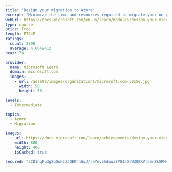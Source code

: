 ```yaml
---
title: "Design your migration to Azure"
excerpt: "Minimize the time and resources required to migrate your on-premises environment to Azure. Assess your current systems with Azure Migrate, and migrate them with Azure Migrate and Azure Database Migration Service."
webUrl: https://docs.microsoft.com/en-us/learn/modules/design-your-migration-to-azure/
type: course
price: Free
length: PT44M
ratings:
  count: 2898
  average: 4.6649413
heat: 74

provider:
  name: Microsoft Learn
  domain: microsoft.com
  images:
    - url: /assets/images/organizations/microsoft.com-50x50.jpg
      width: 50
      height: 50

levels:
  - Intermediate

topics:
  - Azure
  - Migration

images:
  - url: https://docs.microsoft.com/learn/achievements/design-your-migration-to-azure-social.png
    width: 800
    height: 400
    isCached: true

secured: "5CD1nqFu3g8qOuk5ZJOEKhnGqJ/reYev5Sduua7PGIaOsW30BRVfsznZkSRMnjcqcQu5gXRa7Vn2dHfL1b4kMPeu6fOrzLvMn8sLyVcch0r6j7yPD6Ak3qzk0DsKewMWFd2se/XVmvdSCb8BHRCFGEcUGVjD1b3KPLykJ/qiPsW3Q118ePUUv4phrjkG3e6MLfY1Wjpjlj0tV6p06Blr1CKcb322sjpIL0vnLPyeDvi97FpM4UGZjq9OOIuqCtSadfkR/b2Q3bFMLEQmXAWRG1Vg5QxjEkrDPg1iKq58O3wSoImLHPLV+GpsCWBreM90eDh58zJmIZzFSqLlq5ZwC6f8f8ijXcJqHdCWWCtbed5E0EyXSrnr8S/YT+EpdkjWtGZeW1Zl6o0JEPMzBxRQStyq7+ocSOCfoDI2m2YyZkU=;S1TTLjL3AYPVszB2oune3g=="
---
```


